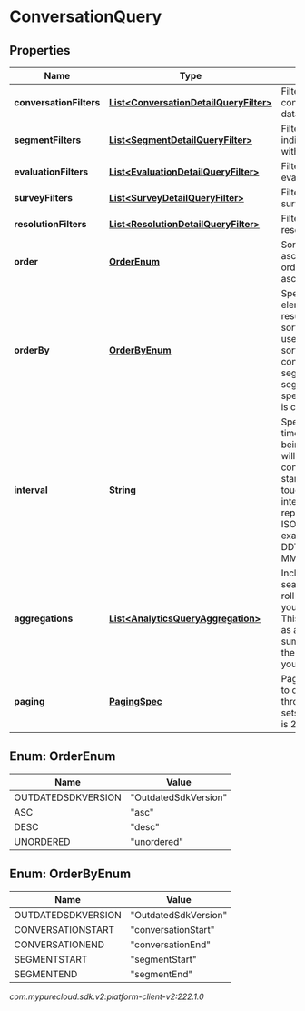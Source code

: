 # ConversationQuery


## Properties

| Name | Type | Description | Notes |
| ------------ | ------------- | ------------- | ------------- |
| **conversationFilters** | [**List&lt;ConversationDetailQueryFilter&gt;**](ConversationDetailQueryFilter) | Filters that target conversation-level data |  [optional] |
| **segmentFilters** | [**List&lt;SegmentDetailQueryFilter&gt;**](SegmentDetailQueryFilter) | Filters that target individual segments within a conversation |  [optional] |
| **evaluationFilters** | [**List&lt;EvaluationDetailQueryFilter&gt;**](EvaluationDetailQueryFilter) | Filters that target evaluations |  [optional] |
| **surveyFilters** | [**List&lt;SurveyDetailQueryFilter&gt;**](SurveyDetailQueryFilter) | Filters that target surveys |  [optional] |
| **resolutionFilters** | [**List&lt;ResolutionDetailQueryFilter&gt;**](ResolutionDetailQueryFilter) | Filters that target resolutions |  [optional] |
| **order** | [**OrderEnum**](#Enum--OrderEnum) | Sort the result set in ascending/descending order. Default is ascending |  [optional] |
| **orderBy** | [**OrderByEnum**](#Enum--OrderByEnum) | Specify which data element within the result set to use for sorting. The options  to use as a basis for sorting the results: conversationStart, segmentStart, and segmentEnd. If not specified, the default is conversationStart |  [optional] |
| **interval** | **String** | Specifies the date and time range of data being queried. Results will only include conversations that started on a day touched by the interval. Intervals are represented as an ISO-8601 string. For example: YYYY-MM-DDThh:mm:ss/YYYY-MM-DDThh:mm:ss |  |
| **aggregations** | [**List&lt;AnalyticsQueryAggregation&gt;**](AnalyticsQueryAggregation) | Include faceted search and aggregate roll-ups describing your search results. This does not function as a filter, but rather, summary data about the data matching your filters |  [optional] |
| **paging** | [**PagingSpec**](PagingSpec) | Page size and number to control iterating through large result sets. Default page size is 25 |  [optional] |


## Enum: OrderEnum

| Name | Value |
| ---- | ----- |
| OUTDATEDSDKVERSION | &quot;OutdatedSdkVersion&quot; | 
| ASC | &quot;asc&quot; | 
| DESC | &quot;desc&quot; | 
| UNORDERED | &quot;unordered&quot; | 


## Enum: OrderByEnum

| Name | Value |
| ---- | ----- |
| OUTDATEDSDKVERSION | &quot;OutdatedSdkVersion&quot; | 
| CONVERSATIONSTART | &quot;conversationStart&quot; | 
| CONVERSATIONEND | &quot;conversationEnd&quot; | 
| SEGMENTSTART | &quot;segmentStart&quot; | 
| SEGMENTEND | &quot;segmentEnd&quot; | 




_com.mypurecloud.sdk.v2:platform-client-v2:222.1.0_
